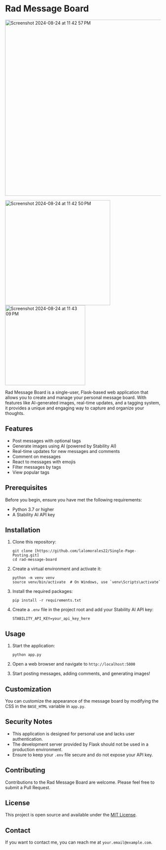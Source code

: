 # Rad Message Board

<img width="570" alt="Screenshot 2024-08-24 at 11 42 57 PM" src="https://github.com/user-attachments/assets/1fcc01b9-37ae-401b-b3a2-cd5396dc4ce7">

<img width="340" alt="Screenshot 2024-08-24 at 11 42 50 PM" src="https://github.com/user-attachments/assets/77739413-2d80-4377-9709-699e75cc9816"><img width="259" alt="Screenshot 2024-08-24 at 11 43 09 PM" src="https://github.com/user-attachments/assets/06854cae-38f0-42c4-8358-3cddb8c8c1de">



Rad Message Board is a single-user, Flask-based web application that allows you to create and manage your personal message board. With features like AI-generated images, real-time updates, and a tagging system, it provides a unique and engaging way to capture and organize your thoughts.

## Features

- Post messages with optional tags
- Generate images using AI (powered by Stability AI)
- Real-time updates for new messages and comments
- Comment on messages
- React to messages with emojis
- Filter messages by tags
- View popular tags

## Prerequisites

Before you begin, ensure you have met the following requirements:

- Python 3.7 or higher
- A Stability AI API key

## Installation

1. Clone this repository:
   ```
   git clone [https://github.com/lalomorales22/Single-Page-Posting.git]
   cd rad-message-board
   ```

2. Create a virtual environment and activate it:
   ```
   python -m venv venv
   source venv/bin/activate  # On Windows, use `venv\Scripts\activate`
   ```

3. Install the required packages:
   ```
   pip install -r requirements.txt
   ```

4. Create a `.env` file in the project root and add your Stability AI API key:
   ```
   STABILITY_API_KEY=your_api_key_here
   ```

## Usage

1. Start the application:
   ```
   python app.py
   ```

2. Open a web browser and navigate to `http://localhost:5000`

3. Start posting messages, adding comments, and generating images!

## Customization

You can customize the appearance of the message board by modifying the CSS in the `BASE_HTML` variable in `app.py`.

## Security Notes

- This application is designed for personal use and lacks user authentication.
- The development server provided by Flask should not be used in a production environment.
- Ensure to keep your `.env` file secure and do not expose your API key.

## Contributing

Contributions to the Rad Message Board are welcome. Please feel free to submit a Pull Request.

## License

This project is open source and available under the [MIT License](LICENSE).

## Contact

If you want to contact me, you can reach me at `your.email@example.com`.

